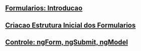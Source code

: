## [Formularios: Introducao](01-introducao.md)
## [Criacao Estrutura Inicial dos Formularios](02-criacao-projeto-inicial-com-bootstrap.md)
## [Controle: ngForm, ngSubmit, ngModel](03-controles-ngform-ngsubmit-ngmodel.md)
